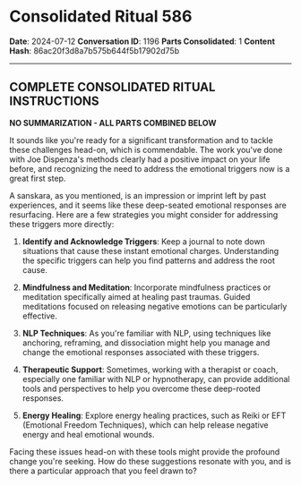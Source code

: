 # Consolidated Ritual 586

**Date**: 2024-07-12
**Conversation ID**: 1196
**Parts Consolidated**: 1
**Content Hash**: 86ac20f3d8a7b575b644f5b17902d75b

---

## COMPLETE CONSOLIDATED RITUAL INSTRUCTIONS

**NO SUMMARIZATION - ALL PARTS COMBINED BELOW**

It sounds like you're ready for a significant transformation and to tackle these challenges head-on, which is commendable. The work you've done with Joe Dispenza's methods clearly had a positive impact on your life before, and recognizing the need to address the emotional triggers now is a great first step.

A sanskara, as you mentioned, is an impression or imprint left by past experiences, and it seems like these deep-seated emotional responses are resurfacing. Here are a few strategies you might consider for addressing these triggers more directly:

1. **Identify and Acknowledge Triggers**: Keep a journal to note down situations that cause these instant emotional charges. Understanding the specific triggers can help you find patterns and address the root cause.

2. **Mindfulness and Meditation**: Incorporate mindfulness practices or meditation specifically aimed at healing past traumas. Guided meditations focused on releasing negative emotions can be particularly effective.

3. **NLP Techniques**: As you're familiar with NLP, using techniques like anchoring, reframing, and dissociation might help you manage and change the emotional responses associated with these triggers.

4. **Therapeutic Support**: Sometimes, working with a therapist or coach, especially one familiar with NLP or hypnotherapy, can provide additional tools and perspectives to help you overcome these deep-rooted responses.

5. **Energy Healing**: Explore energy healing practices, such as Reiki or EFT (Emotional Freedom Techniques), which can help release negative energy and heal emotional wounds.

Facing these issues head-on with these tools might provide the profound change you're seeking. How do these suggestions resonate with you, and is there a particular approach that you feel drawn to?